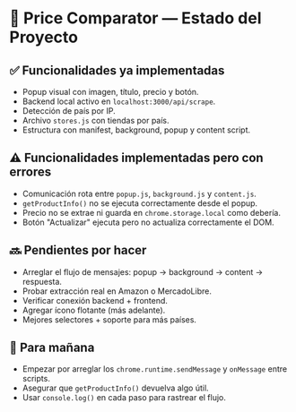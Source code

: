 # 📘 Price Comparator — Estado del Proyecto

## ✅ Funcionalidades ya implementadas

- Popup visual con imagen, título, precio y botón.
- Backend local activo en `localhost:3000/api/scrape`.
- Detección de país por IP.
- Archivo `stores.js` con tiendas por país.
- Estructura con manifest, background, popup y content script.

## ⚠️ Funcionalidades implementadas pero con errores

- Comunicación rota entre `popup.js`, `background.js` y `content.js`.
- `getProductInfo()` no se ejecuta correctamente desde el popup.
- Precio no se extrae ni guarda en `chrome.storage.local` como debería.
- Botón "Actualizar" ejecuta pero no actualiza correctamente el DOM.

## 🔜 Pendientes por hacer

- Arreglar el flujo de mensajes: popup → background → content → respuesta.
- Probar extracción real en Amazon o MercadoLibre.
- Verificar conexión backend + frontend.
- Agregar ícono flotante (más adelante).
- Mejores selectores + soporte para más países.

## 🧠 Para mañana

- Empezar por arreglar los `chrome.runtime.sendMessage` y `onMessage` entre scripts.
- Asegurar que `getProductInfo()` devuelva algo útil.
- Usar `console.log()` en cada paso para rastrear el flujo.

